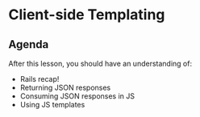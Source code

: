 # Client-side Templating

## Agenda
After this lesson, you should have an understanding of:

  * Rails recap!
  * Returning JSON responses
  * Consuming JSON responses in JS
  * Using JS templates
